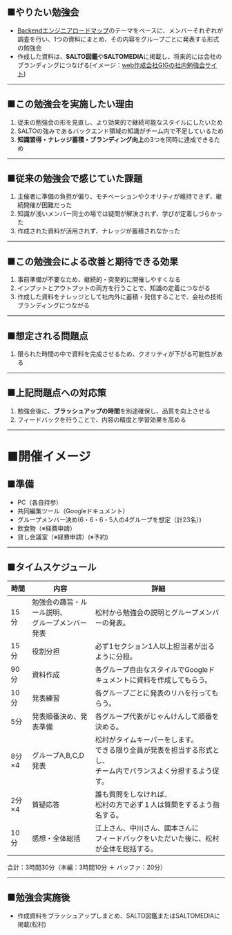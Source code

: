 ## ■やりたい勉強会

- [Backendエンジニアロードマップ](https://roadmap.sh/backend?fl=1)のテーマをベースに、メンバーそれぞれが調査を行い、1つの資料にまとめ、その内容をグループごとに発表する形式の勉強会
- 作成した資料は、**SALTO図鑑**や**SALTOMEDIA**に掲載し、将来的には会社のブランディングにつなげる(イメージ：[web作成会社GIGの社内勉強会サイト](https://giginc.co.jp/blog/study))

---
## ■この勉強会を実施したい理由

1. 従来の勉強会の形を見直し、より効果的で継続可能なスタイルにしたいため
2. SALTOの強みであるバックエンド領域の知識がチーム内で不足しているため
3. **知識習得・ナレッジ蓄積・ブランディング向上**の3つを同時に達成できるため

---
## ■従来の勉強会で感じていた課題

1. 主催者に準備の負担が偏り、モチベーションやクオリティが維持できず、継続開催が困難だった
2. 知識が浅いメンバー同士の場では疑問が解決されず、学びが定着しづらかった
3. 作成された資料が活用されず、ナレッジが蓄積されなかった

---
## ■この勉強会による改善と期待できる効果

1. 事前準備が不要なため、継続的・突発的に開催しやすくなる
2. インプットとアウトプットの両方を行うことで、知識の定着につながる
3. 作成した資料をナレッジとして社内外に蓄積・発信することで、会社の技術ブランディングにつながる

---
## ■想定される問題点

1. 限られた時間の中で資料を完成させるため、クオリティが下がる可能性がある

---
## ■上記問題点への対応策

1. 勉強会後に、**ブラッシュアップの時間**を別途確保し、品質を向上させる
2. フィードバックを行うことで、内容の精度と学習効果を高める

---
# ■開催イメージ

## ■準備

- PC（各自持参）
- 共同編集ツール（Googleドキュメント）
- グループメンバー決め(6・6・6・5人の4グループを想定（計23名）)
- 飲食物（※経費申請）
- 貸し会議室（※経費申請）(※予約)

---
## ■タイムスケジュール

| 時間   | 内容                          | 詳細                                                              |
| ---- | --------------------------- | --------------------------------------------------------------- |
| 15分  | 勉強会の趣旨・ルール説明、<br>グループメンバー発表 | 松村から勉強会の説明とグループメンバーの発表。                                         |
| 15分  | 役割分担                        | 必ず1セクション1人以上担当者が出るように分担。                                        |
| 90分  | 資料作成                        | 各グループ自由なスタイルでGoogleドキュメントに資料を作成してもらう。                           |
| 10分  | 発表練習                        | 各グループごとに発表のリハを行ってもらう。                                           |
| 5分   | 発表順番決め、発表準備                 | 各グループ代表がじゃんけんして順番を決める。                                          |
| 8分×4 | グループA,B,C,D発表               | 松村がタイムキーパーをします。<br>できる限り全員が発表を担当する形式とし、<br>チーム内でバランスよく分担するよう促す。 |
| 2分×4 | 質疑応答                        | 誰も質問をしなければ、<br>松村の方で必ず１人は質問をするよう指名する。                           |
| 10分  | 感想・全体総括                     | 江上さん、中川さん、國本さんに<br>フィードバックをいただいた後に、松村が全体を総括する。                  |

合計：3時間30分（本編：3時間10分 ＋ バッファ：20分）

---
## ■勉強会実施後

- 作成資料をブラッシュアップしまとめ、SALTO図鑑またはSALTOMEDIAに掲載(松村)





